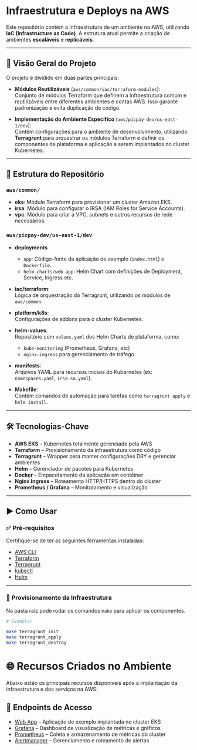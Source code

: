 # Infraestrutura e Deploys na AWS

Este repositório contém a infraestrutura de um ambiente na AWS, utilizando **IaC (Infrastructure as Code)**.
A estrutura atual permite a criação de ambientes **escaláveis** e **replicáveis**.

---

## 📌 Visão Geral do Projeto

O projeto é dividido em duas partes principais:

- **Módulos Reutilizáveis** (`aws/common/iac/terraform-modules`):  
  Conjunto de módulos Terraform que definem a infraestrutura comum e reutilizáveis entre diferentes ambientes e contas AWS. Isso garante padronização e evita duplicação de código.

- **Implementação do Ambiente Específico** (`aws/picpay-dev/us-east-1/dev`):  
  Contém configurações para o ambiente de desenvolvimento, utilizando **Terragrunt** para orquestrar os módulos Terraform e definir os componentes de plataforma e aplicação a serem implantados no cluster Kubernetes.

---

## 📁 Estrutura do Repositório

### `aws/common/`

- **eks**: Módulo Terraform para provisionar um cluster Amazon EKS.  
- **irsa**: Módulo para configurar o IRSA (IAM Roles for Service Accounts).  
- **vpc**: Módulo para criar a VPC, subnets e outros recursos de rede necessários.

### `aws/picpay-dev/us-east-1/dev`

- **deployments**
  - `app`: Código-fonte da aplicação de exemplo (`index.html`) e `Dockerfile`.
  - `helm-charts/web-app`: Helm Chart com definições de Deployment, Service, Ingress etc.
  
- **iac/terraform**:  
  Lógica de orquestração do Terragrunt, utilizando os módulos de `aws/common`.

- **platform/k8s**:  
  Configurações de addons para o cluster Kubernetes.

- **helm-values**:  
  Repositório com `values.yaml` dos Helm Charts de plataforma, como:
  - `kube-monitoring` (Prometheus, Grafana, etc)
  - `nginx-ingress` para gerenciamento de tráfego

- **manifests**:  
  Arquivos YAML para recursos iniciais do Kubernetes (ex: `namespaces.yaml`, `irsa-sa.yaml`).

- **Makefile**:  
  Contém comandos de automação para tarefas como `terragrunt apply` e `helm install`.

---

## 🛠 Tecnologias-Chave

- **AWS EKS** – Kubernetes totalmente gerenciado pela AWS  
- **Terraform** – Provisionamento da infraestrutura como código  
- **Terragrunt** – Wrapper para manter configurações DRY e gerenciar ambientes  
- **Helm** – Gerenciador de pacotes para Kubernetes  
- **Docker** – Empacotamento da aplicação em contêiner  
- **Nginx Ingress** – Roteamento HTTP/HTTPS dentro do cluster  
- **Prometheus / Grafana** – Monitoramento e visualização

---

## ▶️ Como Usar

### ✅ Pré-requisitos

Certifique-se de ter as seguintes ferramentas instaladas:

- [AWS CLI](https://docs.aws.amazon.com/cli/latest/userguide/install-cliv2.html)
- [Terraform](https://developer.hashicorp.com/terraform/downloads)
- [Terragrunt](https://terragrunt.gruntwork.io/)
- [kubectl](https://kubernetes.io/docs/tasks/tools/)
- [Helm](https://helm.sh/docs/intro/install/)

---

### 🚀 Provisionamento da Infraestrutura

Na pasta raiz pode rodar os comandos `make` para aplicar os componentes.

```bash
# Exemplo: 

make terragrunt_init
make terragrunt_apply
make terragrunt_destroy
```

# 🌐 Recursos Criados no Ambiente

Abaixo estão os principais recursos disponíveis após a implantação da infraestrutura e dos serviços na AWS:

## 🔗 Endpoints de Acesso

- [Web App](http://web-app.compwave.com.br) – Aplicação de exemplo implantada no cluster EKS  
- [Grafana](http://grafana.compwave.com.br) – Dashboard de visualização de métricas e gráficos  
- [Prometheus](http://prometheus.compwave.com.br) – Coleta e armazenamento de métricas do cluster  
- [Alertmanager](http://alertmanager.compwave.com.br) – Gerenciamento e roteamento de alertas
